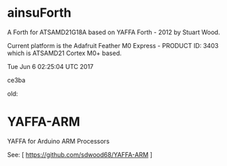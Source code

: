 # ainsuForth

A Forth for ATSAMD21G18A based on YAFFA Forth - 2012 by Stuart Wood.

Current platform is the Adafruit Feather M0 Express - PRODUCT ID: 3403 
which is ATSAMD21 Cortex M0+ based.

Tue Jun  6 02:25:04 UTC 2017

ce3ba

old:

# YAFFA-ARM
YAFFA for Arduino ARM Processors 

See:
 [ https://github.com/sdwood68/YAFFA-ARM ]

